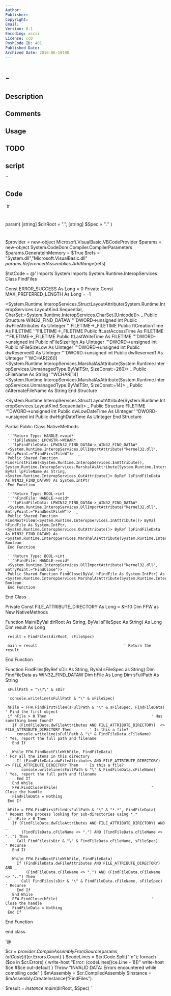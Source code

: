 ```yaml
---
Author: 
Publisher: 
Copyright: 
Email: 
Version: 0.1
Encoding: ascii
License: cc0
PoshCode ID: 401
Published Date: 
Archived Date: 2016-06-19t00
---
```


#  - 

## Description



## Comments



## Usage



## TODO



## script

``

## Code

`#
 #
 param(
    [string] $dirRoot = ".",
    [string] $Spec = "*.*"
    )
 
 #
 #
 #
 #
 #
 #
 
 $provider = new-object Microsoft.VisualBasic.VBCodeProvider
 $params = new-object System.CodeDom.Compiler.CompilerParameters
 $params.GenerateInMemory = $True
 $refs = "System.dll","Microsoft.VisualBasic.dll"
 $params.ReferencedAssemblies.AddRange($refs)
 
 $txtCode = @'
 Imports System
 Imports System.Runtime.InteropServices
 Class FindFiles
 
 Const ERROR_SUCCESS As Long = 0
 Private Const MAX_PREFERRED_LENGTH As Long = -1
 
 <System.Runtime.InteropServices.StructLayoutAttribute(System.Runtime.InteropServices.LayoutKind.Sequential, CharSet:=System.Runtime.InteropServices.CharSet.[Unicode])>  _
 Public Structure WIN32_FIND_DATAW
     '''DWORD->unsigned int
     Public dwFileAttributes As UInteger
     '''FILETIME->_FILETIME
     Public ftCreationTime As FILETIME
     '''FILETIME->_FILETIME
     Public ftLastAccessTime As FILETIME
     '''FILETIME->_FILETIME
     Public ftLastWriteTime As FILETIME
     '''DWORD->unsigned int
     Public nFileSizeHigh As UInteger
     '''DWORD->unsigned int
     Public nFileSizeLow As UInteger
     '''DWORD->unsigned int
     Public dwReserved0 As UInteger
     '''DWORD->unsigned int
     Public dwReserved1 As UInteger
     '''WCHAR[260]
     <System.Runtime.InteropServices.MarshalAsAttribute(System.Runtime.InteropServices.UnmanagedType.ByValTStr, SizeConst:=260)>  _
     Public cFileName As String
     '''WCHAR[14]
     <System.Runtime.InteropServices.MarshalAsAttribute(System.Runtime.InteropServices.UnmanagedType.ByValTStr, SizeConst:=14)>  _
     Public cAlternateFileName As String
 End Structure
 
 <System.Runtime.InteropServices.StructLayoutAttribute(System.Runtime.InteropServices.LayoutKind.Sequential)>  _
 Public Structure FILETIME
     '''DWORD->unsigned int
     Public dwLowDateTime As UInteger
     '''DWORD->unsigned int
     Public dwHighDateTime As UInteger
 End Structure
 
 Partial Public Class NativeMethods
     
     '''Return Type: HANDLE->void*
     '''lpFileName: LPCWSTR->WCHAR*
     '''lpFindFileData: LPWIN32_FIND_DATAW->_WIN32_FIND_DATAW*
     <System.Runtime.InteropServices.DllImportAttribute("kernel32.dll", EntryPoint:="FindFirstFileW")>  _
     Public Shared Function FindFirstFileW(<System.Runtime.InteropServices.InAttribute(), System.Runtime.InteropServices.MarshalAsAttribute(System.Runtime.InteropServices.UnmanagedType.LPWStr)> ByVal lpFileName As String, <System.Runtime.InteropServices.OutAttribute()> ByRef lpFindFileData As WIN32_FIND_DATAW) As System.IntPtr
     End Function
    
     '''Return Type: BOOL->int
     '''hFindFile: HANDLE->void*
     '''lpFindFileData: LPWIN32_FIND_DATAW->_WIN32_FIND_DATAW*
     <System.Runtime.InteropServices.DllImportAttribute("kernel32.dll", EntryPoint:="FindNextFileW")>  _
     Public Shared Function FindNextFileW(<System.Runtime.InteropServices.InAttribute()> ByVal hFindFile As System.IntPtr, <System.Runtime.InteropServices.OutAttribute()> ByRef lpFindFileData As WIN32_FIND_DATAW) As <System.Runtime.InteropServices.MarshalAsAttribute(System.Runtime.InteropServices.UnmanagedType.Bool)> Boolean
     End Function
 
     '''Return Type: BOOL->int
     '''hFindFile: HANDLE->void*
     <System.Runtime.InteropServices.DllImportAttribute("kernel32.dll", EntryPoint:="FindClose")>  _
     Public Shared Function FindClose(ByVal hFindFile As System.IntPtr) As <System.Runtime.InteropServices.MarshalAsAttribute(System.Runtime.InteropServices.UnmanagedType.Bool)> Boolean
     End Function
 End Class
 
 
 Private Const FILE_ATTRIBUTE_DIRECTORY As Long = &H10
     Dim FFW as New NativeMethods
 
 Function Main(ByVal dirRoot As String, ByVal sFileSpec As String) As Long
     Dim result As Long
 
     result = FindFiles(dirRoot, sFileSpec) 
 
     main = result										' Return the result
 End Function
 
 Function FindFiles(ByRef sDir As String, ByVal sFileSpec as String)
     Dim FindFileData as WIN32_FIND_DATAW
     Dim hFile As Long
     Dim sFullPath As String
 
     sFullPath = "\\?\" & sDir
 
     'console.writeline(sFullPath & "\" & sFileSpec)
 
     hFile = FFW.FindFirstFileW(sFullPath & "\" & sFileSpec, FindFileData)					' Find the first object
     if hFile > 0 Then												' Has something been found?
       If (FindFileData.dwFileAttributes AND FILE_ATTRIBUTE_DIRECTORY)  <> FILE_ATTRIBUTE_DIRECTORY Then		' Is this a file?
         console.writeline(sFullPath & "\" & FindFileData.cFileName)						' Yes, report the full path and filename
       End If
 
       While FFW.FindNextFileW(hFile, FindFileData)								' For all the items in this directory
         If (FindFileData.dwFileAttributes AND FILE_ATTRIBUTE_DIRECTORY) <> FILE_ATTRIBUTE_DIRECTORY Then	' Is this a file?
           console.writeline(sFullPath & "\" & FindFileData.cFileName)						' Yes, report the full path and filename
         End If
       End While
       FFW.FindClose(hFile)											' Close the handle
       FindFileData = Nothing
     End If
 
     hFile = FFW.FindFirstFileW(sFullPath & "\" & "*.*", FindFileData)						' Repeat the process looking for sub-directories using *.*
     if hFile > 0 Then
       If (FindFileData.dwFileAttributes AND FILE_ATTRIBUTE_DIRECTORY) AND _
           (FindFileData.cFileName <> ".") AND (FindFileData.cFileName <> "..") Then
         Call FindFiles(sDir & "\" & FindFileData.cFileName, sFileSpec)					' Recurse
       End If
 
       While FFW.FindNextFileW(hFile, FindFileData)
         If (FindFileData.dwFileAttributes AND FILE_ATTRIBUTE_DIRECTORY) AND _
             (FindFileData.cFileName <> ".") AND (FindFileData.cFileName <> "..") Then
           Call FindFiles(sDir & "\" & FindFileData.cFileName, sFileSpec)					' Recurse
         End If
       End While
       FFW.FindClose(hFile)											' Close the handle
       FindFileData = Nothing
     End If
 
 End Function
 
 end class
 
 '@
 
 
 $cr = $provider.CompileAssemblyFromSource($params, $txtCode)
 if ($cr.Errors.Count) {
     $codeLines = $txtCode.Split("`n");
     foreach ($ce in $cr.Errors)
     {
         write-host "Error: $($codeLines[$($ce.Line - 1)])"
         write-host $ce
         #$ce out-default
     }
     Throw "INVALID DATA: Errors encountered while compiling code"
  }
 $mAssembly = $cr.CompiledAssembly
 $instance = $mAssembly.CreateInstance("FindFiles")
 
 $result = $instance.main($dirRoot, $Spec)
`

